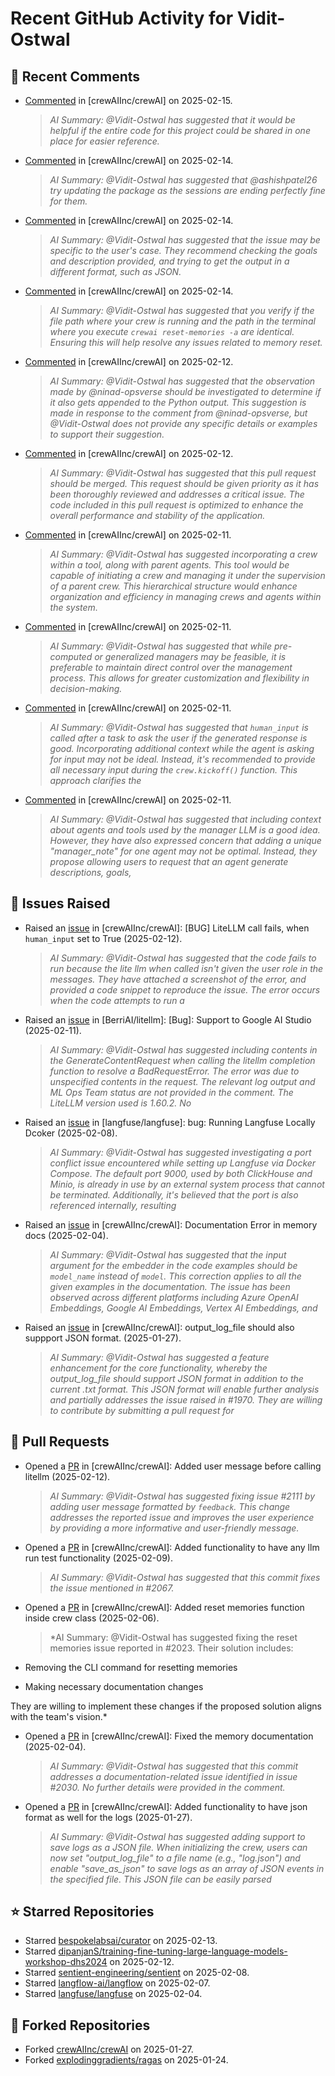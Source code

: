# Recent GitHub Activity for Vidit-Ostwal

## 💬 Recent Comments
- [Commented](https://github.com/crewAIInc/crewAI/issues/2131#issuecomment-2660681309) in [crewAIInc/crewAI] on 2025-02-15.
  > *AI Summary: @Vidit-Ostwal has suggested that it would be helpful if the entire code for this project could be shared in one place for easier reference.*
- [Commented](https://github.com/crewAIInc/crewAI/issues/2102#issuecomment-2659922689) in [crewAIInc/crewAI] on 2025-02-14.
  > *AI Summary: @Vidit-Ostwal has suggested that @ashishpatel26 try updating the package as the sessions are ending perfectly fine for them.*
- [Commented](https://github.com/crewAIInc/crewAI/issues/2105#issuecomment-2659884693) in [crewAIInc/crewAI] on 2025-02-14.
  > *AI Summary: @Vidit-Ostwal has suggested that the issue may be specific to the user's case. They recommend checking the goals and description provided, and trying to get the output in a different format, such as JSON.*
- [Commented](https://github.com/crewAIInc/crewAI/issues/2123#issuecomment-2659864458) in [crewAIInc/crewAI] on 2025-02-14.
  > *AI Summary: @Vidit-Ostwal has suggested that you verify if the file path where your crew is running and the path in the terminal where you execute `crewai reset-memories -a` are identical. Ensuring this will help resolve any issues related to memory reset.*
- [Commented](https://github.com/crewAIInc/crewAI/issues/2105#issuecomment-2653744764) in [crewAIInc/crewAI] on 2025-02-12.
  > *AI Summary: @Vidit-Ostwal has suggested that the observation made by @ninad-opsverse should be investigated to determine if it also gets appended to the Python output. This suggestion is made in response to the comment from @ninad-opsverse, but @Vidit-Ostwal does not provide any specific details or examples to support their suggestion.*
- [Commented](https://github.com/crewAIInc/crewAI/pull/2071#issuecomment-2653722469) in [crewAIInc/crewAI] on 2025-02-12.
  > *AI Summary: @Vidit-Ostwal has suggested that this pull request should be merged. This request should be given priority as it has been thoroughly reviewed and addresses a critical issue. The code included in this pull request is optimized to enhance the overall performance and stability of the application.*
- [Commented](https://github.com/crewAIInc/crewAI/issues/2097#issuecomment-2651667767) in [crewAIInc/crewAI] on 2025-02-11.
  > *AI Summary: @Vidit-Ostwal has suggested incorporating a crew within a tool, along with parent agents. This tool would be capable of initiating a crew and managing it under the supervision of a parent crew. This hierarchical structure would enhance organization and efficiency in managing crews and agents within the system.*
- [Commented](https://github.com/crewAIInc/crewAI/issues/2095#issuecomment-2651664099) in [crewAIInc/crewAI] on 2025-02-11.
  > *AI Summary: @Vidit-Ostwal has suggested that while pre-computed or generalized managers may be feasible, it is preferable to maintain direct control over the management process. This allows for greater customization and flexibility in decision-making.*
- [Commented](https://github.com/crewAIInc/crewAI/issues/2092#issuecomment-2651660502) in [crewAIInc/crewAI] on 2025-02-11.
  > *AI Summary: @Vidit-Ostwal has suggested that `human_input` is called after a task to ask the user if the generated response is good. Incorporating additional context while the agent is asking for input may not be ideal. Instead, it's recommended to provide all necessary input during the `crew.kickoff()` function. This approach clarifies the*
- [Commented](https://github.com/crewAIInc/crewAI/issues/2095#issuecomment-2650913664) in [crewAIInc/crewAI] on 2025-02-11.
  > *AI Summary: @Vidit-Ostwal has suggested that including context about agents and tools used by the manager LLM is a good idea. However, they have also expressed concern that adding a unique "manager_note" for one agent may not be optimal. Instead, they propose allowing users to request that an agent generate descriptions, goals,*

## 🐛 Issues Raised
- Raised an [issue](https://github.com/crewAIInc/crewAI/issues/2111) in [crewAIInc/crewAI]: [BUG] LiteLLM call fails, when `human_input` set to True (2025-02-12).
  > *AI Summary: @Vidit-Ostwal has suggested that the code fails to run because the lite llm when called isn't given the user role in the messages. They have attached a screenshot of the error, and provided a code snippet to reproduce the issue. The error occurs when the code attempts to run a*
- Raised an [issue](https://github.com/BerriAI/litellm/issues/8467) in [BerriAI/litellm]: [Bug]: Support to Google AI Studio (2025-02-11).
  > *AI Summary: @Vidit-Ostwal has suggested including contents in the GenerateContentRequest when calling the litellm completion function to resolve a BadRequestError. The error was due to unspecified contents in the request. The relevant log output and ML Ops Team status are not provided in the comment. The LiteLLM version used is 1.60.2. No*
- Raised an [issue](https://github.com/langfuse/langfuse/issues/5432) in [langfuse/langfuse]: bug: Running Langfuse Locally Dcoker (2025-02-08).
  > *AI Summary: @Vidit-Ostwal has suggested investigating a port conflict issue encountered while setting up Langfuse via Docker Compose. The default port 9000, used by both ClickHouse and Minio, is already in use by an external system process that cannot be terminated. Additionally, it's believed that the port is also referenced internally, resulting*
- Raised an [issue](https://github.com/crewAIInc/crewAI/issues/2030) in [crewAIInc/crewAI]: Documentation Error in memory docs (2025-02-04).
  > *AI Summary: @Vidit-Ostwal has suggested that the input argument for the embedder in the code examples should be `model_name` instead of `model`. This correction applies to all the given examples in the documentation. The issue has been observed across different platforms including Azure OpenAI Embeddings, Google AI Embeddings, Vertex AI Embeddings, and*
- Raised an [issue](https://github.com/crewAIInc/crewAI/issues/1984) in [crewAIInc/crewAI]: output_log_file should also suppport JSON format. (2025-01-27).
  > *AI Summary: @Vidit-Ostwal has suggested a feature enhancement for the core functionality, whereby the output_log_file should support JSON format in addition to the current .txt format. This JSON format will enable further analysis and partially addresses the issue raised in #1970. They are willing to contribute by submitting a pull request for*

## 🚀 Pull Requests
- Opened a [PR](https://github.com/crewAIInc/crewAI/pull/2112) in [crewAIInc/crewAI]: Added user message before calling litellm (2025-02-12).
  > *AI Summary: @Vidit-Ostwal has suggested fixing issue #2111 by adding user message formatted by `feedback`. This change addresses the reported issue and improves the user experience by providing a more informative and user-friendly message.*
- Opened a [PR](https://github.com/crewAIInc/crewAI/pull/2071) in [crewAIInc/crewAI]: Added functionality to have any llm run test functionality (2025-02-09).
  > *AI Summary: @Vidit-Ostwal has suggested that this commit fixes the issue mentioned in #2067.*
- Opened a [PR](https://github.com/crewAIInc/crewAI/pull/2047) in [crewAIInc/crewAI]: Added reset memories function inside crew class (2025-02-06).
  > *AI Summary: @Vidit-Ostwal has suggested fixing the reset memories issue reported in #2023. Their solution includes:

- Removing the CLI command for resetting memories
- Making necessary documentation changes

They are willing to implement these changes if the proposed solution aligns with the team's vision.*
- Opened a [PR](https://github.com/crewAIInc/crewAI/pull/2031) in [crewAIInc/crewAI]: Fixed the memory documentation (2025-02-04).
  > *AI Summary: @Vidit-Ostwal has suggested that this commit addresses a documentation-related issue identified in issue #2030. No further details were provided in the comment.*
- Opened a [PR](https://github.com/crewAIInc/crewAI/pull/1985) in [crewAIInc/crewAI]: Added functionality to have json format as well for the logs (2025-01-27).
  > *AI Summary: @Vidit-Ostwal has suggested adding support to save logs as a JSON file. When initializing the crew, users can now set "output_log_file" to a file name (e.g., "log.json") and enable "save_as_json" to save logs as an array of JSON events in the specified file. This JSON file can be easily parsed*

## ⭐ Starred Repositories
- Starred [bespokelabsai/curator](https://github.com/bespokelabsai/curator) on 2025-02-13.
- Starred [dipanjanS/training-fine-tuning-large-language-models-workshop-dhs2024](https://github.com/dipanjanS/training-fine-tuning-large-language-models-workshop-dhs2024) on 2025-02-12.
- Starred [sentient-engineering/sentient](https://github.com/sentient-engineering/sentient) on 2025-02-08.
- Starred [langflow-ai/langflow](https://github.com/langflow-ai/langflow) on 2025-02-07.
- Starred [langfuse/langfuse](https://github.com/langfuse/langfuse) on 2025-02-04.

## 🍴 Forked Repositories
- Forked [crewAIInc/crewAI](https://github.com/Vidit-Ostwal/crewAI) on 2025-01-27.
- Forked [explodinggradients/ragas](https://github.com/Vidit-Ostwal/ragas) on 2025-01-24.
